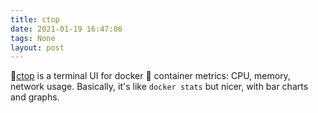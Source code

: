 ```yaml
---
title: ctop
date: 2021-01-19 16:47:06
tags: None
layout: post
---
```


🔧[ctop](https://github.com/bcicen/ctop) is a terminal UI for docker 🐳 container metrics: CPU, memory, network usage. Basically, it's like `docker stats` but nicer, with bar charts and graphs.

